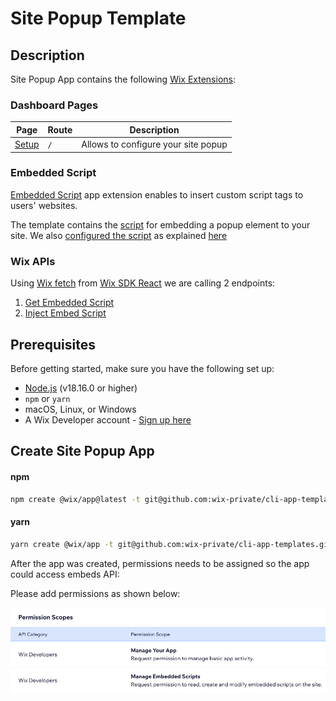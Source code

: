 # Site Popup Template

## Description
Site Popup App contains the following [Wix Extensions](https://dev.wix.com/docs/build-apps/developer-tools/extensions/about-extensions#about-extensions):

### Dashboard Pages

| Page                                              | Route  | Description                         |
| ------------------------------------------------- | -------| ----------------------------------- |
| [Setup](./template/src/dashboard/pages/page.tsx)  | `/`    | Allows to configure your site popup |

### Embedded Script

[Embedded Script](https://dev.wix.com/docs/build-apps/developer-tools/extensions/embedded-scripts#set-up-an-embedded-script) app extension enables to insert custom script tags to users' websites.

The template contains the [script](./template/src/site/embedded-scripts/site-popup/embedded.html) for embedding a popup element to your site.
We also [configured the script](./template/src/site/embedded-scripts/site-popup/embedded.json) as explained [here](https://dev.wix.com/docs/build-apps/developer-tools/cli/wix-cli-for-apps/extensions/embedded-scripts#step-4---add-configuration-details-for-your-embedded-script)


### Wix APIs 

Using [Wix fetch](https://dev.wix.com/docs/sdk/api-reference/sdk-react/hooks#hooks) from [Wix SDK React](https://dev.wix.com/docs/sdk/api-reference/sdk-react/setup#setup) we are calling 2 endpoints:

1. [Get Embedded Script](https://dev.wix.com/docs/rest/api-reference/app-management/apps/embedded-scripts/get-embedded-script)
2. [Inject Embed Script](https://dev.wix.com/docs/rest/api-reference/app-management/apps/embedded-scripts/embed-script)


## Prerequisites
Before getting started, make sure you have the following set up:

- [Node.js](https://nodejs.org/en/) (v18.16.0 or higher)
- `npm` or `yarn`
- macOS, Linux, or Windows
- A Wix Developer account - [Sign up here](https://users.wix.com/signin?loginDialogContext=signup&referralInfo=HEADER&postLogin=https:%2F%2Fdev.wix.com%2Fdc3%2Fmy-apps&postSignUp=https:%2F%2Fdev.wix.com%2Fdc3%2Fmy-apps&forceRender=true)

## Create Site Popup App 

#### npm

```bash
npm create @wix/app@latest -t git@github.com:wix-private/cli-app-templates.git -tp /site-popup/template
```

#### yarn

```bash
yarn create @wix/app -t git@github.com:wix-private/cli-app-templates.git -tp /site-popup/template
```

After the app was created, permissions needs to be assigned so the app could access embeds API:

Please add permissions as shown below:

![Embeds Permissions](./images/permissions.png)